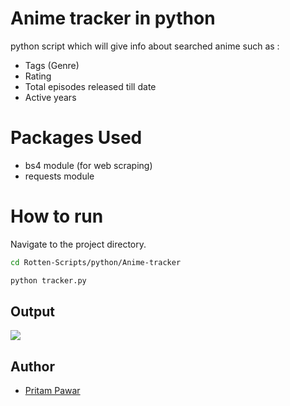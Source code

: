 # Anime tracker  in python
python script which will give info about searched anime such as :
- Tags (Genre)
- Rating
- Total episodes released till date
- Active years
# Packages Used
- bs4 module (for web scraping)
-  requests module
# How to run
Navigate to the project directory.
```bash
cd Rotten-Scripts/python/Anime-tracker
```
```bash
python tracker.py
```
## Output
![](https://i.imgur.com/qSVsSjb.png)
## Author
- [Pritam Pawar](https://github.com/pritamp17)



